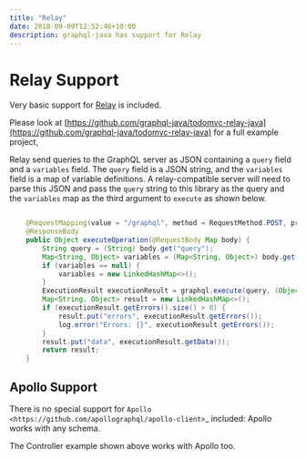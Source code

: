 ```yaml
---
title: "Relay"
date: 2018-09-09T12:52:46+10:00
description: graphql-java has support for Relay
---
```

# Relay Support


Very basic support for [Relay](https://github.com/facebook/relay) is included.

Please look at [https://github.com/graphql-java/todomvc-relay-java](https://github.com/graphql-java/todomvc-relay-java) for a full example project,

Relay send queries to the GraphQL server as JSON containing a ``query`` field and a ``variables`` field. The ``query`` field is a JSON string,
and the ``variables`` field is a map of variable definitions. A relay-compatible server will need to parse this JSON and pass the ``query``
string to this library as the query and the ``variables`` map as the third argument to ``execute`` as shown below.

```java

    @RequestMapping(value = "/graphql", method = RequestMethod.POST, produces = MediaType.APPLICATION_JSON_VALUE)
    @ResponseBody
    public Object executeOperation(@RequestBody Map body) {
        String query = (String) body.get("query");
        Map<String, Object> variables = (Map<String, Object>) body.get("variables");
        if (variables == null) {
            variables = new LinkedHashMap<>();
        }
        ExecutionResult executionResult = graphql.execute(query, (Object) null, variables);
        Map<String, Object> result = new LinkedHashMap<>();
        if (executionResult.getErrors().size() > 0) {
            result.put("errors", executionResult.getErrors());
            log.error("Errors: {}", executionResult.getErrors());
        }
        result.put("data", executionResult.getData());
        return result;
    }


```


## Apollo Support

There is no special support for `Apollo <https://github.com/apollographql/apollo-client>`_ included: Apollo works with any schema.

The Controller example shown above works with Apollo too.


